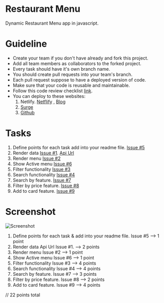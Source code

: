 # Restaurant Menu

Dynamic Restaurant Menu app in javascript.

# Guideline

- Create your team if you don't have already and fork this project.
- Add all team members as collaborators to the forked project.
- Every task should have it's own branch name.
- You should create pull requests into your team's branch.
- Each pull request suppose to have a deployed version of code.
- Make sure that your code is reusable and maintainable.
- Follow this code review checklist [link](https://gist.github.com/maratgaip/6182ca1c1d9ec3614e912b7165338570).
- You can deploy to these websites:
  1. Netlify. [Netflify](https://www.netlify.com/) , [Blog](https://www.netlify.com/blog/2016/09/29/a-step-by-step-guide-deploying-on-netlify/)
  2. [Surge](https://surge.sh/)
  3. [Github](https://pages.github.com/)

# Tasks

1. Define points for each task add into your readme file. [Issue #5](https://github.com/seytechschool/restaurant-menu/issues/5)
2. Render data [Issue #1](https://github.com/seytechschool/restaurant-menu/issues/1). [Api Url](https://gist.githubusercontent.com/maratgaip/44060c688fcf5f2b7b3985a6d15fdb1d/raw/e93c3dce0826d08c8c6e779cb5e6d9512c8fdced/restaurant-menu.json)
3. Render menu [Issue #2](https://github.com/seytechschool/restaurant-menu/issues/2)
4. Show Active menu [Issue #6](https://github.com/seytechschool/restaurant-menu/issues/6)
5. Filter functionality [Issue #3](https://github.com/seytechschool/restaurant-menu/issues/3)
6. Search functionality [Issue #4](https://github.com/seytechschool/restaurant-menu/issues/4)
7. Search by feature. [Issue #7](https://github.com/seytechschool/restaurant-menu/issues/7)
8. Filter by price feature. [Issue #8](https://github.com/seytechschool/restaurant-menu/issues/8)
9. Add to card feature. [Issue #9](https://github.com/seytechschool/restaurant-menu/issues/9)

# Screenshot

![Screenshot](./images/screenshot.png)


1. Define points for each task & add into your readme file. Issue #5 --> 1 point
2. Render data Api Url Issue #1.  --> 2 points
3. Render menu Issue #2 --> 1 point
4. Show Active menu Issue #6 --> 1 point
5. Filter functionality Issue #3 --> 4 points
6. Search functionality Issue #4 --> 4 points
7. Search by feature. Issue #7 --> 3 points
8. Filter by price feature. Issue #8 --> 2 points
9. Add to card feature. Issue #9 --> 4 points

// 22 points total